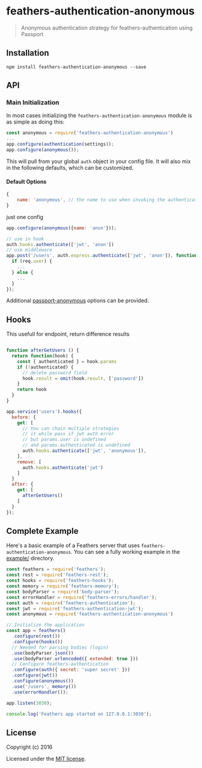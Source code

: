 # feathers-authentication-anonymous

> Anonymous authentication strategy for feathers-authentication using Passport

## Installation

```
npm install feathers-authentication-anonymous --save
```

## API

### Main Initialization

In most cases initializing the `feathers-authentication-anonymous` module is as simple as doing this:

```js
const anonymous = require('feathers-authentication-anonymous')
...
app.configure(authentication(settings));
app.configure(anonymous());
```

This will pull from your global `auth` object in your config file. It will also mix in the following defaults, which can be customized.

#### Default Options

```js
{
    name: 'anonymous', // the name to use when invoking the authentication Strategy
}
```
just one config
```js
app.configure(anonymous({name: 'anon'}));

// use in hook
auth.hooks.authenticate(['jwt', 'anon'])
// use middleware
app.post('/users', auth.express.authenticate(['jwt', 'anon']), function(req, res) {
  if (req.user) {
    ...
  } else {
    ...
  }
});
```
Additional [passport-anonymous](https://github.com/jaredhanson/passport-anonymous) options can be provided.

## Hooks
This usefull for endpoint, return difference results
```js

function afterGetUsers () {
  return function(hook) {
    const { authenticated } = hook.params
    if (!authenticated) {
      // delete password field
      hook.result = omit(hook.result, ['password'])
    }
    return hook
  }
}

app.service('users').hooks({
  before: {
    get: [
      // You can chain multiple strategies
      // it while pass if jwt auth error
      // but params.user is undefined
      // and params.authenticated is undefined
      auth.hooks.authenticate(['jwt', 'anonymous']),
    ],
    remove: [
      auth.hooks.authenticate('jwt')
    ]
  }
  after: {
    get: [
      afterGetUsers()
    ]
  }
});
```

## Complete Example

Here's a basic example of a Feathers server that uses `feathers-authentication-anonymous`. You can see a fully working example in the [example/](./example/) directory.

```js
const feathers = require('feathers');
const rest = require('feathers-rest');
const hooks = require('feathers-hooks');
const memory = require('feathers-memory');
const bodyParser = require('body-parser');
const errorHandler = require('feathers-errors/handler');
const auth = require('feathers-authentication');
const jwt = require('feathers-authentication-jwt');
const anonymous = require('feathers-authentication-anonymous')

// Initialize the application
const app = feathers()
  .configure(rest())
  .configure(hooks())
  // Needed for parsing bodies (login)
  .use(bodyParser.json())
  .use(bodyParser.urlencoded({ extended: true }))
  // Configure feathers-authentication
  .configure(auth({ secret: 'super secret' }))
  .configure(jwt())
  .configure(anonymous())
  .use('/users', memory())
  .use(errorHandler());

app.listen(3030);

console.log('Feathers app started on 127.0.0.1:3030');
```

## License

Copyright (c) 2016

Licensed under the [MIT license](LICENSE).
